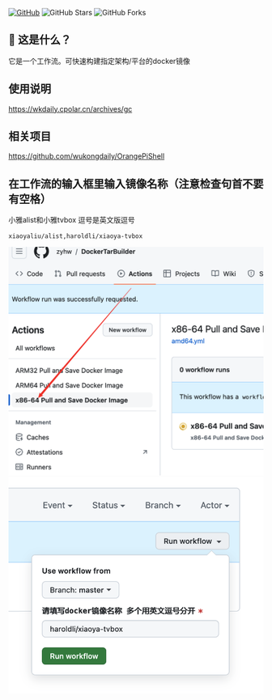 [![GitHub](https://img.shields.io/github/license/wukongdaily/DockerTarBuilder.svg?label=LICENSE&logo=github&logoColor=%20)](https://github.com/wukongdaily/DockerTarBuilder/blob/master/LICENSE)
![GitHub Stars](https://img.shields.io/github/stars/wukongdaily/DockerTarBuilder.svg?style=flat&logo=appveyor&label=Stars&logo=github)
![GitHub Forks](https://img.shields.io/github/forks/wukongdaily/DockerTarBuilder.svg?style=flat&logo=appveyor&label=Forks&logo=github)

## 🤔 这是什么？
它是一个工作流。可快速构建指定架构/平台的docker镜像

## 使用说明
https://wkdaily.cpolar.cn/archives/gc


## 相关项目
https://github.com/wukongdaily/OrangePiShell

## 在工作流的输入框里输入镜像名称（注意检查句首不要有空格）

  小雅alist和小雅tvbox 逗号是英文版逗号
```
xiaoyaliu/alist,haroldli/xiaoya-tvbox
```
![第一步](https://github.com/zyhw/DockerTarBuilder/blob/dc3cd17c9dd4efd9cf1fdea4a5816866a3dea564/Snipaste_2024-06-18_08-32-31.png)
![第二步](https://github.com/zyhw/DockerTarBuilder/blob/dc3cd17c9dd4efd9cf1fdea4a5816866a3dea564/Snipaste_2024-06-18_08-29-46.png)
